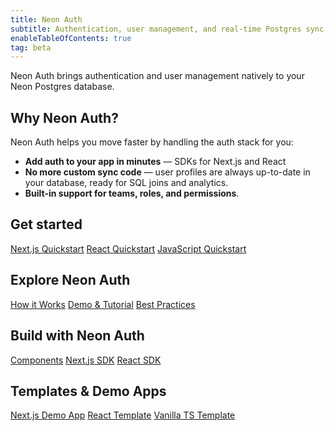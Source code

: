 ```yaml
---
title: Neon Auth
subtitle: Authentication, user management, and real-time Postgres sync
enableTableOfContents: true
tag: beta
---
```


Neon Auth brings authentication and user management natively to your Neon Postgres database.

<FeatureBetaProps feature_name="Neon Auth" />

## Why Neon Auth?

Neon Auth helps you move faster by handling the auth stack for you:

- **Add auth to your app in minutes** — SDKs for Next.js and React
- **No more custom sync code** — user profiles are always up-to-date in your database, ready for SQL joins and analytics.
- **Built-in support for teams, roles, and permissions**.

<CTA title="Get started with Neon Auth" description="Add authentication to your app and get real-time user data sync in your database." buttonText="Get started" buttonUrl="/docs/guides/neon-auth" />

## Get started

<DetailIconCards>
<a href="/docs/neon-auth/quick-start/nextjs" description="Quickstart for Next.js" icon="sparkle">Next.js Quickstart</a>
<a href="/docs/neon-auth/quick-start/react" description="Quickstart for React" icon="sparkle">React Quickstart</a>
<a href="/docs/neon-auth/quick-start/javascript" description="Quickstart for JavaScript" icon="sparkle">JavaScript Quickstart</a>
</DetailIconCards>

## Explore Neon Auth

<DetailIconCards>
<a href="/docs/guides/neon-auth-how-it-works" description="How Neon Auth keeps your user data in sync" icon="sql">How it Works</a>
<a href="/docs/neon-auth/demo" description="See Neon Auth in action" icon="screen">Demo & Tutorial</a>
<a href="/docs/neon-auth/best-practices" description="Tips, patterns, and troubleshooting" icon="warning">Best Practices</a>
</DetailIconCards>

## Build with Neon Auth

<DetailIconCards>
<a href="/docs/neon-auth/components/components" description="Components for building with Neon Auth" icon="code">Components</a>
<a href="/docs/neon-auth/sdk/nextjs/overview" description="Next.js SDK and API reference" icon="code">Next.js SDK</a>
<a href="/docs/neon-auth/sdk/react/overview" description="React SDK and API reference" icon="code">React SDK</a>
</DetailIconCards>

## Templates & Demo Apps

<DetailIconCards>
<a href="https://github.com/neondatabase-labs/neon-auth-demo-app" description="Explore the open-source Next.js demo app" icon="github">Next.js Demo App</a>
<a href="https://github.com/neondatabase-labs/neon-auth-react-template" description="Starter template for React + Neon Auth" icon="github">React Template</a>
<a href="https://github.com/neondatabase-labs/neon-auth-ts-template" description="Vanilla TypeScript + Neon Auth template" icon="github">Vanilla TS Template</a>
</DetailIconCards>

<NeedHelp />
